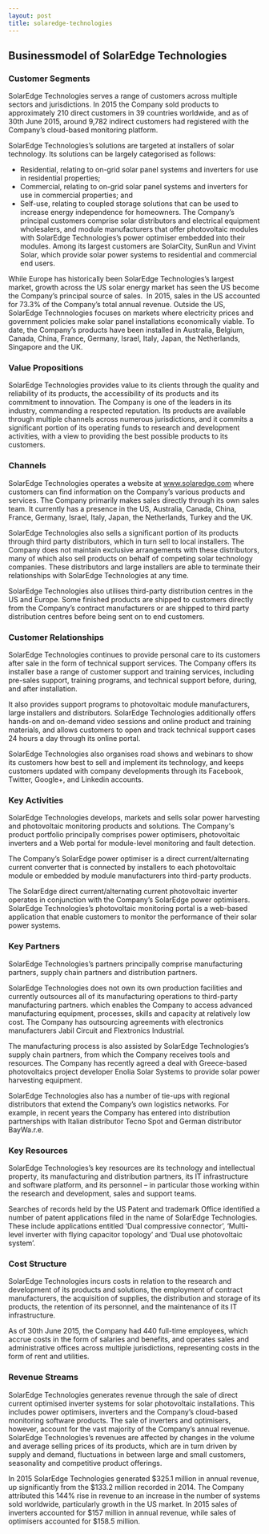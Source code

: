 ```yaml
---
layout: post
title: solaredge-technologies
---
```


Businessmodel of SolarEdge Technologies
----------------------------------------

### Customer Segments

SolarEdge Technologies serves a range of customers across multiple sectors and jurisdictions. In 2015 the Company sold products to approximately 210 direct customers in 39 countries worldwide, and as of 30th June 2015, around 9,782 indirect customers had registered with the Company’s cloud-based monitoring platform.

SolarEdge Technologies’s solutions are targeted at installers of solar technology. Its solutions can be largely categorised as follows:

 * Residential, relating to on-grid solar panel systems and inverters for use in residential properties;
* Commercial, relating to on-grid solar panel systems and inverters for use in commercial properties; and
* Self-use, relating to coupled storage solutions that can be used to increase energy independence for homeowners.
 The Company’s principal customers comprise solar distributors and electrical equipment wholesalers, and module manufacturers that offer photovoltaic modules with SolarEdge Technologies’s power optimiser embedded into their modules. Among its largest customers are SolarCity, SunRun and Vivint Solar, which provide solar power systems to residential and commercial end users.

While Europe has historically been SolarEdge Technologies’s largest market, growth across the US solar energy market has seen the US become the Company’s principal source of sales.  In 2015, sales in the US accounted for 73.3% of the Company’s total annual revenue. Outside the US, SolarEdge Technnologies focuses on markets where electricity prices and government policies make solar panel installations economically viable. To date, the Company’s products have been installed in Australia, Belgium, Canada, China, France, Germany, Israel, Italy, Japan, the Netherlands, Singapore and the UK.

### Value Propositions

SolarEdge Technologies provides value to its clients through the quality and reliability of its products, the accessibility of its products and its commitment to innovation. The Company is one of the leaders in its industry, commanding a respected reputation. Its products are available through multiple channels across numerous jurisdictions, and it commits a significant portion of its operating funds to research and development activities, with a view to providing the best possible products to its customers.

### Channels

SolarEdge Technologies operates a website at www.solaredge.com where customers can find information on the Company’s various products and services. The Company primarily makes sales directly through its own sales team. It currently has a presence in the US, Australia, Canada, China, France, Germany, Israel, Italy, Japan, the Netherlands, Turkey and the UK.

SolarEdge Technologies also sells a significant portion of its products through third party distributors, which in turn sell to local installers. The Company does not maintain exclusive arrangements with these distributors, many of which also sell products on behalf of competing solar technology companies. These distributors and large installers are able to terminate their relationships with SolarEdge Technologies at any time.

SolarEdge Technologies also utilises third-party distribution centres in the US and Europe. Some finished products are shipped to customers directly from the Company’s contract manufacturers or are shipped to third party distribution centres before being sent on to end customers.

### Customer Relationships

SolarEdge Technologies continues to provide personal care to its customers after sale in the form of technical support services. The Company offers its installer base a range of customer support and training services, including pre-sales support, training programs, and technical support before, during, and after installation.

It also provides support programs to photovoltaic module manufacturers, large installers and distributors. SolarEdge Technologies additionally offers hands-on and on-demand video sessions and online product and training materials, and allows customers to open and track technical support cases 24 hours a day through its online portal.

SolarEdge Technologies also organises road shows and webinars to show its customers how best to sell and implement its technology, and keeps customers updated with company developments through its Facebook, Twitter, Google+, and Linkedin accounts.

### Key Activities

SolarEdge Technologies develops, markets and sells solar power harvesting and photovoltaic monitoring products and solutions. The Company's product portfolio principally comprises power optimisers, photovoltaic inverters and a Web portal for module-level monitoring and fault detection.

The Company’s SolarEdge power optimiser is a direct current/alternating current converter that is connected by installers to each photovoltaic module or embedded by module manufacturers into third-party products.

The SolarEdge direct current/alternating current photovoltaic inverter operates in conjunction with the Company’s SolarEdge power optimisers. SolarEdge Technologies’s photovoltaic monitoring portal is a web-based application that enable customers to monitor the performance of their solar power systems.

### Key Partners

SolarEdge Technologies’s partners principally comprise manufacturing partners, supply chain partners and distribution partners.

SolarEdge Technologies does not own its own production facilities and currently outsources all of its manufacturing operations to third-party manufacturing partners. which enables the Company to access advanced manufacturing equipment, processes, skills and capacity at relatively low cost. The Company has outsourcing agreements with electronics manufacturers Jabil Circuit and Flextronics Industrial.

The manufacturing process is also assisted by SolarEdge Technologies’s supply chain partners, from which the Company receives tools and resources. The Company has recently agreed a deal with Greece-based photovoltaics project developer Enolia Solar Systems to provide solar power harvesting equipment.

SolarEdge Technologies also has a number of tie-ups with regional distributors that extend the Company’s own logistics networks. For example, in recent years the Company has entered into distribution partnerships with Italian distributor Tecno Spot and German distributor BayWa.r.e.

### Key Resources

SolarEdge Technologies’s key resources are its technology and intellectual property, its manufacturing and distribution partners, its IT infrastructure and software platform, and its personnel – in particular those working within the research and development, sales and support teams.

Searches of records held by the US Patent and trademark Office identified a number of patent applications filed in the name of SolarEdge Technologies. These include applications entitled ‘Dual compressive connector’, ‘Multi-level inverter with flying capacitor topology’ and ‘Dual use photovoltaic system’.

### Cost Structure

SolarEdge Technologies incurs costs in relation to the research and development of its products and solutions, the employment of contract manufacturers, the acquisition of supplies, the distribution and storage of its products, the retention of its personnel, and the maintenance of its IT infrastructure.

As of 30th June 2015, the Company had 440 full-time employees, which accrue costs in the form of salaries and benefits, and operates sales and administrative offices across multiple jurisdictions, representing costs in the form of rent and utilities.

### Revenue Streams

SolarEdge Technologies generates revenue through the sale of direct current optimised inverter systems for solar photovoltaic installations. This includes power optimisers, inverters and the Company’s cloud-based monitoring software products. The sale of inverters and optimisers, however, account for the vast majority of the Company’s annual revenue. SolarEdge Technologies’s revenues are affected by changes in the volume and average selling prices of its products, which are in turn driven by supply and demand, fluctuations in between large and small customers, seasonality and competitive product offerings.

In 2015 SolarEdge Technologies generated $325.1 million in annual revenue, up significantly from the $133.2 million recorded in 2014. The Company attributed this 144% rise in revenue to an increase in the number of systems sold worldwide, particularly growth in the US market. In 2015 sales of inverters accounted for $157 million in annual revenue, while sales of optimisers accounted for $158.5 million.

